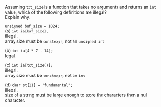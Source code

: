 Assuming `txt_size` is a function that takes no arguments and returns an `int` value, which of the following definitions are illegal?<br>
Explain why.

`unsigned buf_size = 1024;`<br>
(a) `int ia[buf_size];`<br>
illegal.<br>
array size must be `constexpr`, not an `unsigned int`

(b) `int ia[4 * 7 - 14];`<br>
legal.

(c) `int ia[txt_size()];`<br>
illegal.<br>
array size must be `constexpr`, not an `int`

(d) `char st[11] = "fundamental";`<br>
illegal.<br>
size of a string must be large enough to store the characters then a null character.